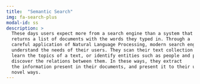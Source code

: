 ```yaml
---
title:  "Semantic Search"
img: fa-search-plus
modal-id: ss
description: >
  These days users expect more from a search engine than a system that simply 
  returns a list of documents with the words they typed in. Through a 
  careful application of Natural Language Processing, modern search engines aim to truly
  understand the needs of their users. They scan their text collection for synonyms, 
  learn the topics of a text, or identify entities such as people and places and
  discover the relations between them. In these ways, they extract
  the information present in their documents, and present it to their users in 
  novel ways.
---
```



